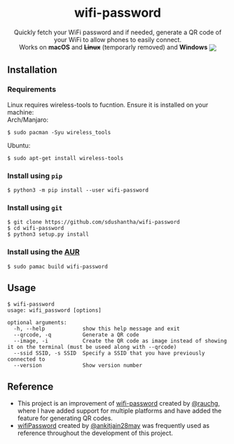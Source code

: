 <h1 align="center">
wifi-password
</h1>
<p align="center">
Quickly fetch your WiFi password and if needed, generate a QR code of your WiFi to allow phones to easily connect.
<br>
Works on <b>macOS</b> and <b><del>Linux</b></del> (temporarly removed) and <b>Windows</b>
<img src="images/demo.gif" align="center">
</p>

## Installation
### Requirements
Linux requires wireless-tools to fucntion. Ensure it is installed on your machine:  
Arch/Manjaro: 
```console
$ sudo pacman -Syu wireless_tools
```
Ubuntu: 
```console
$ sudo apt-get install wireless-tools
```

### Install using `pip`
```console
$ python3 -m pip install --user wifi-password
```

### Install using `git`
```
$ git clone https://github.com/sdushantha/wifi-password
$ cd wifi-password
$ python3 setup.py install
```

### Install using the [AUR](https://aur.archlinux.org/packages/wifi-password/)
```console
$ sudo pamac build wifi-password
```

## Usage
```console
$ wifi-password
usage: wifi_password [options]

optional arguments:
  -h, --help            show this help message and exit
  --qrcode, -q          Generate a QR code
  --image, -i           Create the QR code as image instead of showing it on the terminal (must be useed along with --qrcode)
  --ssid SSID, -s SSID  Specify a SSID that you have previously connected to
  --version             Show version number
```

## Reference
- This project is an improvement of [wifi-password](https://github.com/rauchg/wifi-password) created by [@rauchg](https://github.com/rauchg), where I have added support for multiple platforms and have added the feature for generating QR codes.
- [wifiPassword](https://github.com/ankitjain28may/wifiPassword) created by [@ankitjain28may](https://github.com/ankitjain28may) was frequently used as reference throughout the development of this project.


